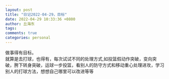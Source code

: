 ```yaml
---
layout: post
title: "日记2022-04-29，目标"
date: 2022-04-29 10:33:36 +0800
author: 丘海东 
tags: 
comments: true
categories: personal
---
```

做事得有目标。  
就算是去打球，也得有，每次试试不同的处理方式,如投篮假动作突破，变向突破，胯下转身突破，运球一步投篮，看别人的防守方式和移动重心处理进攻，学习别人的打球方法，想想自己哪里可以改进等等

